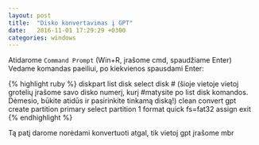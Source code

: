 ```yaml
---
layout: post
title:  "Disko konvertavimas į GPT"
date:   2016-11-01 17:29:29 +0300
categories: windows
---
```

Atidarome `Command Prompt` (Win+R, įrašome cmd, spaudžiame Enter)
<br>Vedame komandas paeiliui, po kiekvienos spausdami Enter:

{% highlight ruby %}
diskpart
list disk
select disk # (šioje vietoje vietoj grotelių įrašome savo disko numerį, kurį 
#matysite po  list disk komandos. Dėmesio, būkite atidūs ir pasirinkite tinkamą diską!)
clean
convert gpt
create partition primary
select partition 1
format quick fs=fat32
assign
exit
{% endhighlight %}

Tą patį darome norėdami konvertuoti atgal, tik vietoj gpt įrašome mbr


